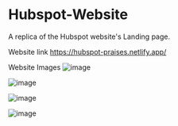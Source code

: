 # Hubspot-Website

A replica of the Hubspot website's Landing page.

Website link
https://hubspot-praises.netlify.app/

Website Images
![image](https://github.com/PraisesAmaiyo/Hubspot-Website/assets/130058029/98dd861a-3a05-49d7-98a6-f3656a5621a8)

![image](https://github.com/PraisesAmaiyo/Hubspot-Website/assets/130058029/0a6744c6-a3e1-4d44-8ea3-c1e007bc9bed)

![image](https://github.com/PraisesAmaiyo/Hubspot-Website/assets/130058029/0d7449d8-58c1-4b16-bee8-efa58ab66fb6)

![image](https://github.com/PraisesAmaiyo/Hubspot-Website/assets/130058029/86638cda-37d1-4d48-80e0-93b5eb716134)




